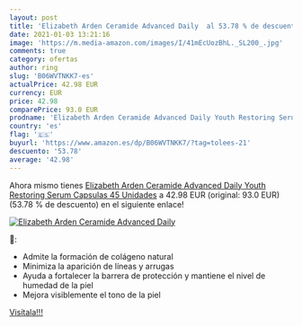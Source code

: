 ```yaml
---
layout: post
title: 'Elizabeth Arden Ceramide Advanced Daily  al 53.78 % de descuento'
date: 2021-01-03 13:21:16
image: 'https://m.media-amazon.com/images/I/41mEcUozBhL._SL200_.jpg'
comments: true
category: ofertas
author: ring
slug: 'B06WVTNKK7-es'
actualPrice: 42.98 EUR
currency: EUR
price: 42.98
comparePrice: 93.0 EUR
prodname: 'Elizabeth Arden Ceramide Advanced Daily Youth Restoring Serum Capsulas 45 Unidades'
country: 'es'
flag: '🇪🇸'
buyurl: 'https://www.amazon.es/dp/B06WVTNKK7/?tag=tolees-21'
descuento: '53.78'
average: '42.98'
---
```


Ahora mismo tienes [Elizabeth Arden Ceramide Advanced Daily Youth Restoring Serum Capsulas 45 Unidades](https://www.amazon.es/dp/B06WVTNKK7/?tag=tolees-21) a 42.98 EUR (original: 93.0 EUR) (53.78 %  de descuento) en el siguiente enlace!

[![Elizabeth Arden Ceramide Advanced Daily ](https://m.media-amazon.com/images/I/41mEcUozBhL._SL200_.jpg)](https://www.amazon.es/dp/B06WVTNKK7/?tag=tolees-21)

🔎:

- Admite la formación de colágeno natural
- Minimiza la aparición de líneas y arrugas
- Ayuda a fortalecer la barrera de protección y mantiene el nivel de humedad de la piel
- Mejora visiblemente el tono de la piel

[Visítala!!!](https://www.amazon.es/dp/B06WVTNKK7/?tag=tolees-21)
